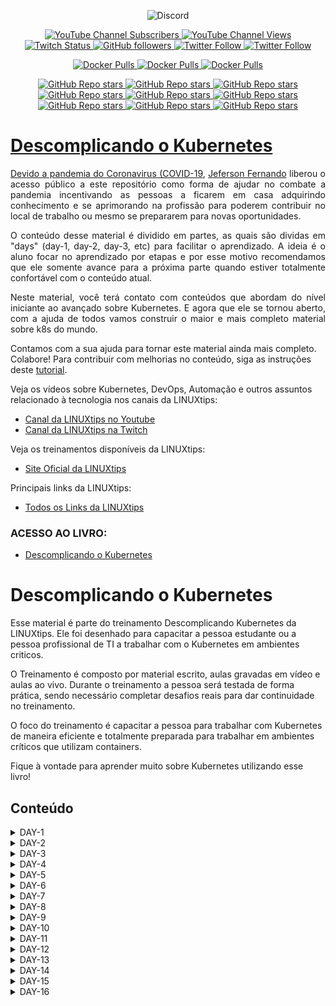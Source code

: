 <p align="center">
<img alt="Discord" src="https://img.shields.io/discord/769953234965889026?label=Pessoas%20no%20Discord&style=plastic">
</p>

<p align="center">
  <a href="http://youtube.com/linuxtips?sub_confirmation=1">
    <img alt="YouTube Channel Subscribers" src="https://img.shields.io/youtube/channel/subscribers/UCJnKVGmXRXrH49Tvrx5X0Sw?style=social">
  </a>
  <a href="http://youtube.com/linuxtips?sub_confirmation=1">
    <img alt="YouTube Channel Views" src="https://img.shields.io/youtube/channel/views/UCJnKVGmXRXrH49Tvrx5X0Sw?style=social">
  </a>
  <a href="http://twitch.tv/linuxtips?sub_confirmation=1">
    <img alt="Twitch Status" src="https://img.shields.io/twitch/status/linuxtips?style=social">
  </a>
  <a href="http://github.com/badtuxx">
    <img alt="GitHub followers" src="https://img.shields.io/github/followers/badtuxx?style=social">
  </a>
  <a href="http://twitter.com/badtux_">
    <img alt="Twitter Follow" src="https://img.shields.io/twitter/follow/badtux_?style=social">
  </a>
  <a href="http://twitter.com/linuxtipsbr">
    <img alt="Twitter Follow" src="https://img.shields.io/twitter/follow/LINUXtipsBR?style=social">
  </a>
</p>

<p align="center">
  <a href="https://hub.docker.com/r/linuxtips/alertmanager_alpine">
    <img alt="Docker Pulls" src="https://img.shields.io/docker/pulls/linuxtips/alertmanager_alpine?label=alertmanager_alpine%20image%20pulls&style=plastic">
  </a>
  <a href="https://hub.docker.com/r/linuxtips/prometheus_alpine">
    <img alt="Docker Pulls" src="https://img.shields.io/docker/pulls/linuxtips/prometheus_alpine?label=prometheus_alpine%20image%20pulls&style=plastic">
  </a>
  <a href="https://hub.docker.com/r/linuxtips/node-exporter_alpine">
    <img alt="Docker Pulls" src="https://img.shields.io/docker/pulls/linuxtips/node-exporter_alpine?label=node-exporter_alpine%20image%20pulls&style=plastic">
  </a>
</p>

<p align="center">
  <a href="https://github.com/badtuxx/DescomplicandoKubernetes">
    <img alt="GitHub Repo stars" src="https://img.shields.io/github/stars/badtuxx/descomplicandokubernetes?label=Descomplicando%20Kubernetes&style=social">
  </a>
  <a href="https://github.com/badtuxx/descomplicandoDocker">
    <img alt="GitHub Repo stars" src="https://img.shields.io/github/stars/badtuxx/descomplicandoDocker?label=Descomplicando%20Docker&style=social">
  </a>
  <a href="https://github.com/badtuxx/descomplicandoPrometheus">
    <img alt="GitHub Repo stars" src="https://img.shields.io/github/stars/badtuxx/descomplicandoPrometheus?label=Descomplicando%20Prometheus&style=social">
  </a>
  <a href="https://github.com/badtuxx/CertifiedContainersExpert">
    <img alt="GitHub Repo stars" src="https://img.shields.io/github/stars/badtuxx/CertifiedContainersExpert?label=CertifiedContainersExpert&style=social">
  </a>
  <a href="https://github.com/badtuxx/DescomplicandoGit">
    <img alt="GitHub Repo stars" src="https://img.shields.io/github/stars/badtuxx/DescomplicandoGit?label=Descomplicando%20Git&style=social">
  </a>
  <a href="https://github.com/badtuxx/DescomplicandoArgoCD">
    <img alt="GitHub Repo stars" src="https://img.shields.io/github/stars/badtuxx/DescomplicandoArgoCD?label=Descomplicando%20ArgoCD&style=social">
  </a>
  <a href="https://github.com/badtuxx/Giropops-Monitoring">
    <img alt="GitHub Repo stars" src="https://img.shields.io/github/stars/badtuxx/Giropops-Monitoring?label=Giropops%20Monitoring&style=social">
  </a>
  <a href="https://github.com/badtuxx/DescomplicandoHelm">
    <img alt="GitHub Repo stars" src="https://img.shields.io/github/stars/badtuxx/DescomplicandoHelm?label=Descomplicando%20Helm&style=social">
  </a>
                <a href="https://github.com/badtuxx/convencendo-seu-chefe">
    <img alt="GitHub Repo stars" src="https://img.shields.io/github/stars/badtuxx/convencendo-seu-chefe?label=convencendo-seu-chefe&style=social">
</p>

# Descomplicando o Kubernetes


<p align="justify">Devido a pandemia do <a href="https://coronavirus.jhu.edu/map.html">Coronavirus (COVID-19</a>, <a href="https://twitter.com/badtux_">Jeferson Fernando</a> liberou o acesso público a este repositório como forma de ajudar no combate a pandemia incentivando as pessoas a ficarem em casa adquirindo conhecimento e se aprimorando na profissão para poderem contribuir no local de trabalho ou mesmo se prepararem para novas oportunidades.</p>

<p align="justify">O conteúdo desse material é dividido em partes, as quais são dividas em "days" (day-1, day-2, day-3, etc) para facilitar o aprendizado. A ideia é o aluno focar no aprendizado por etapas e por esse motivo recomendamos que ele somente avance para a próxima parte quando estiver totalmente confortável com o conteúdo atual.</p>

<p align="justify">Neste material, você terá contato com conteúdos que abordam do nível iniciante ao avançado sobre Kubernetes. E agora que ele se tornou aberto, com a ajuda de todos vamos construir o maior e mais completo material sobre k8s do mundo.</p>

Contamos com a sua ajuda para tornar este material ainda mais completo. Colabore! Para contribuir com melhorias no conteúdo, siga as instruções deste [tutorial](pt/CONTRIBUTING.md).

Veja os vídeos sobre Kubernetes, DevOps, Automação e outros assuntos relacionado à tecnologia nos canais da LINUXtips:

* [Canal da LINUXtips no Youtube](https://www.youtube.com/LINUXtips)
* [Canal da LINUXtips na Twitch](https://www.twitch.com/LINUXtips)

Veja os treinamentos disponíveis da LINUXtips:

* [Site Oficial da LINUXtips](https://linuxtips.io)


Principais links da LINUXtips:

* [Todos os Links da LINUXtips](https://linktr.ee/LINUXtips)

### ACESSO AO LIVRO:

* [Descomplicando o Kubernetes](https://livro.descomplicandokubernetes.com.br)

# Descomplicando o Kubernetes

Esse material é parte do treinamento Descomplicando Kubernetes da LINUXtips. Ele foi desenhado para capacitar a pessoa estudante ou a pessoa profissional de TI a trabalhar com o Kubernetes em ambientes criticos.

O Treinamento é composto por material escrito, aulas gravadas em vídeo e aulas ao vivo. Durante o treinamento a pessoa será testada de forma prática, sendo necessário completar desafios reais para dar continuidade no treinamento.

O foco do treinamento é capacitar a pessoa para trabalhar com Kubernetes de maneira eficiente e totalmente preparada para trabalhar em ambientes críticos que utilizam containers.

Fique à vontade para aprender muito sobre Kubernetes utilizando esse livro!

## Conteúdo

<details>
<summary>DAY-1</summary>

- [DAY-1](pt/day-1/README.md#day-1)
  - [O quê preciso saber antes de começar?](pt/day-1/README.md#o-quê-preciso-saber-antes-de-começar)
  - [Inicio da aula do Day-1](pt/day-1/README.md#inicio-da-aula-do-day-1)
    - [Qual a distro GNU/Linux que devo usar?](pt/day-1/README.md#qual-a-distro-gnu/linux-que-devo-usar?)
    - [Alguns sites que devemos visitar](pt/day-1/README.md#alguns-sites-que-devemos-visitar)
    - [O Container Engine](pt/day-1/README.md#o-container-engine)
    - [OCI - Open Container Initiative](pt/day-1/README.md#oci---open-container-initiative)
    - [O Container Runtime](pt/day-1/README.md#o-container-runtime)
    - [O que é o Kubernetes?](pt/day-1/README.md#o-que-é-o-kubernetes?)
      - [Arquitetura do k8s](pt/day-1/README.md#arquitetura-do-k8s)
    - [Instalando e customizando o Kubectl](pt/day-1/README.md#instalando-e-customizando-o-kubectl)
      - [Instalação do Kubectl no GNU/Linux](pt/day-1/README.md#instalação-do-kubectl-no-gnu/linux)
      - [Instalação do Kubectl no MacOS](pt/day-1/README.md#instalação-do-kubectl-no-macos)
      - [Instalação do Kubectl no Windows](pt/day-1/README.md#instalação-do-kubectl-no-windows)
      - [Customizando o kubectl](pt/day-1/README.md#customizando-o-kubectl)
      - [Auto-complete do kubectl](pt/day-1/README.md#auto-complete-do-kubectl)
      - [Criando um alias para o kubectl](pt/day-1/README.md#criando-um-alias-para-o-kubectl)
    - [Criando um cluster Kubernetes](pt/day-1/README.md#criando-um-cluster-kubernetes)
      - [Criando o cluster em sua máquina local](pt/day-1/README.md#criando-o-cluster-em-sua-máquina-local)
        - [Minikube](pt/day-1/README.md#minikube)
          - [Requisitos básicos para o Minikube](pt/day-1/README.md#requisitos-básicos-para-o-minikube)
          - [Instalação do Minikube no GNU/Linux](pt/day-1/README.md#instalação-do-minikube-no-gnu/linux)
          - [Instalação do Minikube no MacOS](pt/day-1/README.md#instalação-do-minikube-no-macos)
          - [Instalação do Minikube no Microsoft Windows](pt/day-1/README.md#instalação-do-minikube-no-microsoft-windows)
          - [Iniciando, parando e excluindo o Minikube](pt/day-1/README.md#iniciando,-parando-e-excluindo-o-minikube)
          - [Ver detalhes sobre o cluster](pt/day-1/README.md#ver-detalhes-sobre-o-cluster)
          - [Descobrindo o endereço do Minikube](pt/day-1/README.md#descobrindo-o-endereço-do-minikube)
          - [Acessando a máquina do Minikube via SSH](pt/day-1/README.md#acessando-a-máquina-do-minikube-via-ssh)
          - [Dashboard do Minikube](pt/day-1/README.md#dashboard-do-minikube)
          - [Logs do Minikube](pt/day-1/README.md#logs-do-minikube)
          - [Remover o cluster](pt/day-1/README.md#remover-o-cluster)
        - [Kind](pt/day-1/README.md#kind)
          - [Instalação no GNU/Linux](pt/day-1/README.md#instalação-no-gnu/linux)
          - [Instalação no MacOS](pt/day-1/README.md#instalação-no-macos)
          - [Instalação no Windows](pt/day-1/README.md#instalação-no-windows)
          - [Instalação no Windows via Chocolatey](pt/day-1/README.md#instalação-no-windows-via-chocolatey)
          - [Criando um cluster com o Kind](pt/day-1/README.md#criando-um-cluster-com-o-kind)
          - [Criando um cluster com múltiplos nós locais com o Kind](pt/day-1/README.md#criando-um-cluster-com-múltiplos-nós-locais-com-o-kind)
    - [Primeiros passos no k8s](pt/day-1/README.md#primeiros-passos-no-k8s)
      - [Verificando os namespaces e pods](pt/day-1/README.md#verificando-os-namespaces-e-pods)
      - [Executando nosso primeiro pod no k8s](pt/day-1/README.md#executando-nosso-primeiro-pod-no-k8s)
      - [Expondo o pod e criando um Service](pt/day-1/README.md#expondo-o-pod-e-criando-um-service)
    - [Limpando tudo e indo para casa](pt/day-1/README.md#limpando-tudo-e-indo-para-casa)

</details>

<details>
<summary>DAY-2</summary>

- [DAY-2](pt/day-2/README.md#day-2)
  - [O que iremos ver hoje?](pt/day-2/README.md#o-que-iremos-ver-hoje)
    - [O que é um Pod?](o-que-e-um-pod?)
    - [Criando um Pod](pt/day-2/README.md#criando-um-pod)
    - [Visualizando detalhes sobre os Pods](pt/day-2/README.md#visualizando-detalhes-sobre-os-pods)
    - [Removendo um Pod](pt/day-2/README.md#removendo-um-pod)
    - [Criando um Pod através de um arquivo YAML](pt/day-2/README.md#criando-um-pod-atraves-de-um-arquivo-yaml)
    - [Visualizando os logs do Pod](pt/day-2/README.md#visualizando-os-logs-do-pod)
    - [Criando um Pod com mais de um container](pt/day-2/README.md#criando-um-pod-com-mais-de-um-container)
  - [Os comandos `attach` e `exec`](pt/day-2/README.md#os-comandos-attach-e-exec)
  - [Criando um container com limites de memória e CPU](pt/day-2/README.md#criando-um-container-com-limites-de-memoria-e-cpu)
  - [Adicionando um volume EmptyDir no Pod](pt/day-2/README.md#adicionando-um-volume-emptydir-no-pod)

</details>

<details>
<summary>DAY-3</summary>

- [DAY-3](pt/day-3/README.md#day-3)
  - [Inicio da aula do Day-3](pt/day-3/README.md#inicio-da-aula-do-day-3)
  - [O que iremos ver hoje?](pt/day-3/README.md#o-que-iremos-ver-hoje)
  - [O que é um Deployment?](pt/day-3/README.md#o-que-é-um-deployment)
    - [Como criar um Deployment?](pt/day-3/README.md#como-criar-um-deployment)
      - [O que cada parte do arquivo significa?](pt/day-3/README.md#o-que-cada-parte-do-arquivo-significa)
    - [Como aplicar o Deployment?](pt/day-3/README.md#como-aplicar-o-deployment)
    - [Como verificar os Pods que o Deployment está gerenciando?](pt/day-3/README.md#como-verificar-os-pods-que-o-deployment-está-gerenciando)
    - [Como verificar o ReplicaSet que o Deployment está gerenciando?](pt/day-3/README.md#como-verificar-o-replicaset-que-o-deployment-está-gerenciando)
    - [Como verificar os detalhes do Deployment?](pt/day-3/README.md#como-verificar-os-detalhes-do-deployment)
    - [Como atualizar o Deployment?](pt/day-3/README.md#como-atualizar-o-deployment)
    - [E qual é a estratégia de atualização padrão do Deployment?](pt/day-3/README.md#e-qual-é-a-estratégia-de-atualização-padrão-do-deployment)
    - [As estratégias de atualização do Deployment](pt/day-3/README.md#as-estratégias-de-atualização-do-deployment)
      - [Estratégia RollingUpdate](pt/day-3/README.md#estratégia-rollingupdate)
      - [Estratégia Recreate](pt/day-3/README.md#estratégia-recreate)
      - [Fazendo o rollback de uma atualização](pt/day-3/README.md#fazendo-o-rollback-de-uma-atualização)
    - [Removendo um Deployment](pt/day-3/README.md#removendo-um-deployment)
  - [Conclusão](pt/day-3/README.md#conclusão)

</details>

<details>
<summary>DAY-4</summary>

- [DAY-4](pt/day-4/README.md)
- [Inicio da aula do Day-4](pt/day-4/README.md#inicio-da-aula-do-day-4)
- [O que iremos ver hoje?](pt/day-4/README.md#o-que-iremos-ver-hoje)
  - [ReplicaSet](pt/day-4/README.md#replicaset)
    - [O Deployment e o ReplicaSet](pt/day-4/README.md#o-deployment-e-o-replicaset)
    - [Criando um ReplicaSet](pt/day-4/README.md#criando-um-replicaset)
    - [Apagando o ReplicaSet](pt/day-4/README.md#apagando-o-replicaset)
  - [O DaemonSet](pt/day-4/README.md#o-daemonset)
    - [Criando um DaemonSet](pt/day-4/README.md#criando-um-daemonset)
    - [Criando um DaemonSet utilizando o comando kubectl create](pt/day-4/README.md#criando-um-daemonset-utilizando-o-comando-kubectl-create)
    - [Aumentando um node no cluster](pt/day-4/README.md#aumentando-um-node-no-cluster)
    - [Removendo um DaemonSet](pt/day-4/README.md#removendo-um-daemonset)
  - [As Probes do Kubernetes](pt/day-4/README.md#as-probes-do-kubernetes)
    - [O que são as Probes?](pt/day-4/README.md#o-que-sao-as-probes)
    - [Liveness Probe](pt/day-4/README.md#liveness-probe)
    - [Readiness Probe](pt/day-4/README.md#readiness-probe)
    - [Startup Probe](pt/day-4/README.md#startup-probe)
  - [A sua lição de casa](pt/day-4/README.md#a-sua-licao-de-casa)
- [Final do Day-4](pt/day-4/README.md#final-do-day-4)

</details>

<details>
<summary>DAY-5</summary>

- [DAY-5](pt/day-5/README.md#day-5)
- [Conteúdo do Day-5](pt/day-5/README.md#conteúdo-do-day-5)
- [Inicio da aula do Day-5](pt/day-5/README.md#inicio-da-aula-do-day-5)
  - [O que iremos ver hoje?](pt/day-5/README.md#o-que-iremos-ver-hoje)
  - [Instalação de um cluster Kubernetes](pt/day-5/README.md#instalação-de-um-cluster-kubernetes)
    - [O que é um cluster Kubernetes?](pt/day-5/README.md#o-que-é-um-cluster-kubernetes)
    - [Formas de instalar o Kubernetes](pt/day-5/README.md#formas-de-instalar-o-kubernetes)
    - [Criando um cluster Kubernetes com o kubeadm](pt/day-5/README.md#criando-um-cluster-kubernetes-com-o-kubeadm)
      - [Instalando o kubeadm](pt/day-5/README.md#instalando-o-kubeadm)
      - [Desativando o uso do swap no sistema](pt/day-5/README.md#desativando-o-uso-do-swap-no-sistema)
      - [Carregando os módulos do kernel](pt/day-5/README.md#carregando-os-módulos-do-kernel)
      - [Configurando parâmetros do sistema](pt/day-5/README.md#configurando-parâmetros-do-sistema)
      - [Instalando os pacotes do Kubernetes](pt/day-5/README.md#instalando-os-pacotes-do-kubernetes)
      - [Instalando o Docker e o containerd](pt/day-5/README.md#instalando-o-docker-e-o-containerd)
      - [Configurando o containerd](pt/day-5/README.md#configurando-o-containerd)
      - [Habilitando o serviço do kubelet](pt/day-5/README.md#habilitando-o-serviço-do-kubelet)
      - [Configurando as portas](pt/day-5/README.md#configurando-as-portas)
      - [Iniciando o cluster](pt/day-5/README.md#iniciando-o-cluster)
      - [Entendendo o arquivo admin.conf](pt/day-5/README.md#entendendo-o-arquivo-adminconf)
      - [Instalando o Weave Net](pt/day-5/README.md#instalando-o-weave-net)
      - [O que é o CNI?](pt/day-5/README.md#o-que-é-o-cni)
    - [Visualizando detalhes dos nodes](pt/day-5/README.md#visualizando-detalhes-dos-nodes)
  - [A sua lição de casa](pt/day-5/README.md#a-sua-lição-de-casa)
- [Final do Day-5](pt/day-5/README.md#final-do-day-5)

</details>

<details>
<summary>DAY-6</summary>

- [DAY-6](pt/day-6/README.md#day-6)
  - [Conteúdo do Day-6](pt/day-6/README.md#conteúdo-do-day-6)
  - [Inicio da aula do Day-6](pt/day-6/README.md#inicio-da-aula-do-day-6)
    - [O que iremos ver hoje?](pt/day-6/README.md#o-que-iremos-ver-hoje)
      - [O que são volumes?](pt/day-6/README.md#o-que-são-volumes)
        - [EmpytDir](pt/day-6/README.md#empytdir)
        - [Storage Class](pt/day-6/README.md#storage-class)
        - [PV - Persistent Volume](pt/day-6/README.md#pv---persistent-volume)
        - [PVC - Persistent Volume Claim](pt/day-6/README.md#pvc---persistent-volume-claim)
    - [A sua lição de casa](pt/day-6/README.md#a-sua-lição-de-casa)
  - [Final do Day-6](pt/day-6/README.md#final-do-day-6)

</details>

<details>
<summary>DAY-7</summary>

- [DAY-7](pt/day-7/README.md#day-7)
- [Conteúdo do Day-7](pt/day-7/README.md#conteúdo-do-day-7)
  - [O que iremos ver hoje?](pt/day-7/README.md#o-que-iremos-ver-hoje)
    - [O que é um StatefulSet?](pt/day-7/README.md#o-que-é-um-statefulset)
      - [Quando usar StatefulSets?](pt/day-7/README.md#quando-usar-statefulsets)
      - [E como ele funciona?](pt/day-7/README.md#e-como-ele-funciona)
      - [O StatefulSet e os volumes persistentes](pt/day-7/README.md#o-statefulset-e-os-volumes-persistentes)
      - [O StatefulSet e o Headless Service](pt/day-7/README.md#o-statefulset-e-o-headless-service)
      - [Criando um StatefulSet](pt/day-7/README.md#criando-um-statefulset)
      - [Excluindo um StatefulSet](pt/day-7/README.md#excluindo-um-statefulset)
      - [Excluindo um Headless Service](pt/day-7/README.md#excluindo-um-headless-service)
      - [Excluindo um PVC](pt/day-7/README.md#excluindo-um-pvc)
    - [Services](pt/day-7/README.md#services)
      - [Tipos de Services](pt/day-7/README.md#tipos-de-services)
      - [Como os Services funcionam](pt/day-7/README.md#como-os-services-funcionam)
      - [Os Services e os Endpoints](pt/day-7/README.md#os-services-e-os-endpoints)
      - [Criando um Service](pt/day-7/README.md#criando-um-service)
        - [ClusterIP](pt/day-7/README.md#clusterip)
        - [ClusterIP](pt/day-7/README.md#clusterip-1)
        - [LoadBalancer](pt/day-7/README.md#loadbalancer)
        - [ExternalName](pt/day-7/README.md#externalname)
      - [Verificando os Services](pt/day-7/README.md#verificando-os-services)
      - [Verificando os Endpoints](pt/day-7/README.md#verificando-os-endpoints)
      - [Removendo um Service](pt/day-7/README.md#removendo-um-service)
  - [A sua lição de casa](pt/day-7/README.md#a-sua-lição-de-casa)
- [Final do Day-7](pt/day-7/README.md#final-do-day-7)
</details>


<details>
<summary>DAY-8</summary>

- [Descomplicando o Kubernetes](pt/day-8/README.md#descomplicando-o-kubernetes)
  - [DAY-8](pt/day-8/README.md#day-8)
    - [Conteúdo do Day-8](pt/day-8/README.md#conteúdo-do-day-8)
    - [O que iremos ver hoje?](pt/day-8/README.md#o-que-iremos-ver-hoje)
      - [O que são Secrets?](pt/day-8/README.md#o-que-são-secrets)
        - [Como os Secrets funcionam](pt/day-8/README.md#como-os-secrets-funcionam)
        - [Tipos de Secrets](pt/day-8/README.md#tipos-de-secrets)
        - [Antes de criar um Secret, o Base64](pt/day-8/README.md#antes-de-criar-um-secret-o-base64)
        - [Criando nosso primeiro Secret](pt/day-8/README.md#criando-nosso-primeiro-secret)
        - [Usando o nosso primeiro Secret](pt/day-8/README.md#usando-o-nosso-primeiro-secret)
        - [Criando um Secret para armazenar credenciais Docker](pt/day-8/README.md#criando-um-secret-para-armazenar-credenciais-docker)
        - [Criando um Secret TLS](pt/day-8/README.md#criando-um-secret-tls)
      - [ConfigMaps](pt/day-8/README.md#configmaps)
  - [Final do Day-8](pt/day-8/README.md#final-do-day-8)
  - 
</details>

<details>
<summary>DAY-9</summary>

- [Descomplicando o Kubernetes](pt/day-9/README.md#descomplicando-o-kubernetes)
  - [DAY-9: Descomplicando o Ingress no Kubernetes](pt/day-9/README.md#day-9-descomplicando-o-ingress-no-kubernetes)
  - [Conteúdo do Day-9](pt/day-9/README.md#conteúdo-do-day-9)
  - [O que iremos ver hoje?](pt/day-9/README.md#o-que-iremos-ver-hoje)
    - [Conteúdo do Day-9](pt/day-9/README.md#conteúdo-do-day-9-1)
- [O Que é o Ingress?](pt/day-9/README.md#o-que-é-o-ingress)
  - [Teoria: O que é Ingress?](pt/day-9/README.md#teoria-o-que-é-ingress)
  - [Prática: Mãos à Obra](pt/day-9/README.md#prática-mãos-à-obra)
    - [Criando um Serviço Simples](pt/day-9/README.md#criando-um-serviço-simples)
- [Seção 2: Componentes do Ingress](pt/day-9/README.md#seção-2-componentes-do-ingress)
  - [Introdução](pt/day-9/README.md#introdução)
  - [Teoria: Componentes Chave](pt/day-9/README.md#teoria-componentes-chave)
    - [Ingress Controller](pt/day-9/README.md#ingress-controller)
    - [Ingress Resources](pt/day-9/README.md#ingress-resources)
    - [Annotations e Customizations](pt/day-9/README.md#annotations-e-customizations)
  - [Prática: Montando o Quebra-Cabeça](pt/day-9/README.md#prática-montando-o-quebra-cabeça)
    - [Instalando um Nginx Ingress Controller](pt/day-9/README.md#instalando-um-nginx-ingress-controller)
      - [Instalando o Nginx Ingress Controller no Kind](pt/day-9/README.md#instalando-o-nginx-ingress-controller-no-kind)
        - [Introdução](pt/day-9/README.md#introdução-1)
        - [Criando o Cluster com Configurações Especiais](pt/day-9/README.md#criando-o-cluster-com-configurações-especiais)
        - [Instalando um Ingress Controller](pt/day-9/README.md#instalando-um-ingress-controller)
    - [Criando um Recurso de Ingress](pt/day-9/README.md#criando-um-recurso-de-ingress)
    - [Annotations para Customização](pt/day-9/README.md#annotations-para-customização)
- [Seção 3: Configurando Rotas](pt/day-9/README.md#seção-3-configurando-rotas)
  - [Introdução](pt/day-9/README.md#introdução-2)
  - [Teoria: O Que São Rotas?](pt/day-9/README.md#teoria-o-que-são-rotas)
  - [Prática: Configurando Rotas Simples](pt/day-9/README.md#prática-configurando-rotas-simples)
  - [Prática: Configurando Rotas Avançadas](pt/day-9/README.md#prática-configurando-rotas-avançadas)

</details>

<details>
<summary>DAY-10</summary>

</details>

<details>
<summary>DAY-11</summary>

- [Descomplicando o Kubernetes](pt/day-11/README.md#descomplicando-o-kubernetes)
  - [DAY-11](pt/day-11/README.md#day-11)
  - [Conteúdo do Day-11](pt/day-11/README.md#conteúdo-do-day-11)
    - [Início da aula do Day-11](pt/day-11/README.md#início-da-aula-do-day-11)
      - [O que iremos ver hoje?](pt/day-11/README.md#o-que-iremos-ver-hoje)
      - [Introdução ao Horizontal Pod Autoscaler (HPA)](pt/day-11/README.md#introdução-ao-horizontal-pod-autoscaler-hpa)
      - [Como o HPA Funciona?](pt/day-11/README.md#como-o-hpa-funciona)
  - [Introdução ao Metrics Server](pt/day-11/README.md#introdução-ao-metrics-server)
    - [Por que o Metrics Server é importante para o HPA?](pt/day-11/README.md#por-que-o-metrics-server-é-importante-para-o-hpa)
    - [Instalando o Metrics Server](pt/day-11/README.md#instalando-o-metrics-server)
      - [No Amazon EKS e na maioria dos clusters Kubernetes](pt/day-11/README.md#no-amazon-eks-e-na-maioria-dos-clusters-kubernetes)
      - [No Minikube:](pt/day-11/README.md#no-minikube)
      - [No KinD (Kubernetes in Docker):](pt/day-11/README.md#no-kind-kubernetes-in-docker)
      - [Verificando a Instalação do Metrics Server](pt/day-11/README.md#verificando-a-instalação-do-metrics-server)
      - [Obtendo Métricas](pt/day-11/README.md#obtendo-métricas)
    - [Criando um HPA](pt/day-11/README.md#criando-um-hpa)
    - [Exemplos Práticos com HPA](pt/day-11/README.md#exemplos-práticos-com-hpa)
      - [Autoscaling com base na utilização de CPU](pt/day-11/README.md#autoscaling-com-base-na-utilização-de-cpu)
      - [Autoscaling com base na utilização de Memória](pt/day-11/README.md#autoscaling-com-base-na-utilização-de-memória)
      - [Configuração Avançada de HPA: Definindo Comportamento de Escalonamento](pt/day-11/README.md#configuração-avançada-de-hpa-definindo-comportamento-de-escalonamento)
      - [ContainerResource](pt/day-11/README.md#containerresource)
      - [Detalhes do Algoritmo de Escalonamento](pt/day-11/README.md#detalhes-do-algoritmo-de-escalonamento)
      - [Configurações Avançadas e Uso Prático](pt/day-11/README.md#configurações-avançadas-e-uso-prático)
      - [Integrando HPA com Prometheus para Métricas Customizadas](pt/day-11/README.md#integrando-hpa-com-prometheus-para-métricas-customizadas)
    - [A sua lição de casa](pt/day-11/README.md#a-sua-lição-de-casa)
    - [Final do Day-11](pt/day-11/README.md#final-do-day-11)

</details>


<details>
<summary>DAY-12</summary>

- [Descomplicando o Kubernetes](pt/day-12/README.md#descomplicando-o-kubernetes)
  - [DAY-12: Dominando Taints e Tolerations](pt/day-12/README.md#day-12-dominando-taints-e-tolerations)
  - [Conteúdo do Day-12](pt/day-12/README.md#conteúdo-do-day-12)
    - [Introdução](pt/day-12/README.md#introdução)
    - [O que são Taints e Tolerations?](pt/day-12/README.md#o-que-são-taints-e-tolerations)
    - [Por que usar Taints e Tolerations?](pt/day-12/README.md#por-que-usar-taints-e-tolerations)
    - [Anatomia de um Taint](pt/day-12/README.md#anatomia-de-um-taint)
    - [Anatomia de uma Toleration](pt/day-12/README.md#anatomia-de-uma-toleration)
    - [Aplicando Taints](pt/day-12/README.md#aplicando-taints)
    - [Configurando Tolerations](pt/day-12/README.md#configurando-tolerations)
    - [Cenários de Uso](pt/day-12/README.md#cenários-de-uso)
      - [Isolamento de Workloads](pt/day-12/README.md#isolamento-de-workloads)
      - [Nodes especializados](pt/day-12/README.md#nodes-especializados)
      - [Evacuação e Manutenção de Nodes](pt/day-12/README.md#evacuação-e-manutenção-de-nodes)
    - [Combinando Taints e Tolerations com Affinity Rules](pt/day-12/README.md#combinando-taints-e-tolerations-com-affinity-rules)
    - [Exemplos Práticos](pt/day-12/README.md#exemplos-práticos)
      - [Exemplo 1: Isolamento de Workloads](pt/day-12/README.md#exemplo-1-isolamento-de-workloads)
      - [Exemplo 2: Utilizando Hardware Especializado](pt/day-12/README.md#exemplo-2-utilizando-hardware-especializado)
      - [Exemplo 3: Manutenção de Nodes](pt/day-12/README.md#exemplo-3-manutenção-de-nodes)
    - [O que são Selectors?](pt/day-12/README.md#o-que-são-selectors)
    - [Tipos de Selectors](pt/day-12/README.md#tipos-de-selectors)
      - [Equality-based Selectors](pt/day-12/README.md#equality-based-selectors)
      - [Set-based Selectors](pt/day-12/README.md#set-based-selectors)
    - [Selectors em Ação](pt/day-12/README.md#selectors-em-ação)
      - [Em Services](pt/day-12/README.md#em-services)
      - [Em ReplicaSets](pt/day-12/README.md#em-replicasets)
      - [Em Jobs e CronJobs](pt/day-12/README.md#em-jobs-e-cronjobs)
    - [Selectors e Namespaces](pt/day-12/README.md#selectors-e-namespaces)
    - [Cenários de Uso](pt/day-12/README.md#cenários-de-uso-1)
      - [Roteamento de Tráfego](pt/day-12/README.md#roteamento-de-tráfego)
      - [Scaling Horizontal](pt/day-12/README.md#scaling-horizontal)
      - [Desastre e Recuperação](pt/day-12/README.md#desastre-e-recuperação)
    - [Dicas e Armadilhas](pt/day-12/README.md#dicas-e-armadilhas)
    - [Exemplos Práticos](pt/day-12/README.md#exemplos-práticos-1)
      - [Exemplo 1: Selector em um Service](pt/day-12/README.md#exemplo-1-selector-em-um-service)
      - [Exemplo 2: Selector em um ReplicaSet](pt/day-12/README.md#exemplo-2-selector-em-um-replicaset)
      - [Exemplo 3: Selectors Avançados](pt/day-12/README.md#exemplo-3-selectors-avançados)

</details>


<details>
<summary>DAY-13</summary>

- [Descomplicando o Kubernetes](pt/day-13/README.md#descomplicando-o-kubernetes)
  - [DAY-13: Descomplicando Kyverno e as Policies no Kubernetes](pt/day-13/README.md#day-13-descomplicando-kyverno-e-as-policies-no-kubernetes)
  - [Conteúdo do Day-13](pt/day-13/README.md#conteúdo-do-day-13)
  - [O que iremos ver hoje?](pt/day-13/README.md#o-que-iremos-ver-hoje)
  - [Inicio do Day-13](pt/day-13/README.md#inicio-do-day-13)
    - [Introdução ao Kyverno](pt/day-13/README.md#introdução-ao-kyverno)
    - [Instalando o Kyverno](pt/day-13/README.md#instalando-o-kyverno)
      - [Utilizando Helm](pt/day-13/README.md#utilizando-helm)
    - [Verificando a Instalação](pt/day-13/README.md#verificando-a-instalação)
    - [Criando a nossa primeira Policy](pt/day-13/README.md#criando-a-nossa-primeira-policy)
    - [Mais exemplos de Policies](pt/day-13/README.md#mais-exemplos-de-policies)
      - [Exemplo de Política: Adicionar Label ao Namespace](pt/day-13/README.md#exemplo-de-política-adicionar-label-ao-namespace)
        - [Detalhes da Política](pt/day-13/README.md#detalhes-da-política)
        - [Arquivo de Política: `add-label-namespace.yaml`](pt/day-13/README.md#arquivo-de-política-add-label-namespaceyaml)
        - [Utilização da Política](pt/day-13/README.md#utilização-da-política)
      - [Exemplo de Política: Proibir Usuário Root](pt/day-13/README.md#exemplo-de-política-proibir-usuário-root)
        - [Detalhes da Política](pt/day-13/README.md#detalhes-da-política-1)
        - [Arquivo de Política: `disallow-root-user.yaml`](pt/day-13/README.md#arquivo-de-política-disallow-root-useryaml)
        - [Implementação e Efeito](pt/day-13/README.md#implementação-e-efeito)
      - [Exemplo de Política: Gerar ConfigMap para Namespace](pt/day-13/README.md#exemplo-de-política-gerar-configmap-para-namespace)
        - [Detalhes da Política](pt/day-13/README.md#detalhes-da-política-2)
        - [Arquivo de Política: `generate-configmap-for-namespace.yaml`](pt/day-13/README.md#arquivo-de-política-generate-configmap-for-namespaceyaml)
        - [Implementação e Utilidade](pt/day-13/README.md#implementação-e-utilidade)
      - [Exemplo de Política: Permitir Apenas Repositórios Confiáveis](pt/day-13/README.md#exemplo-de-política-permitir-apenas-repositórios-confiáveis)
        - [Detalhes da Política](pt/day-13/README.md#detalhes-da-política-3)
        - [Arquivo de Política: `registry-allowed.yaml`](pt/day-13/README.md#arquivo-de-política-registry-allowedyaml)
        - [Implementação e Impacto](pt/day-13/README.md#implementação-e-impacto)
        - [Exemplo de Política: Require Probes](pt/day-13/README.md#exemplo-de-política-require-probes)
        - [Detalhes da Política](pt/day-13/README.md#detalhes-da-política-4)
        - [Arquivo de Política: `require-probes.yaml`](pt/day-13/README.md#arquivo-de-política-require-probesyaml)
        - [Implementação e Impacto](pt/day-13/README.md#implementação-e-impacto-1)
      - [Exemplo de Política: Usando o Exclude](pt/day-13/README.md#exemplo-de-política-usando-o-exclude)
        - [Detalhes da Política](pt/day-13/README.md#detalhes-da-política-5)
        - [Arquivo de Política](pt/day-13/README.md#arquivo-de-política)
        - [Implementação e Efeitos](pt/day-13/README.md#implementação-e-efeitos)
    - [Conclusão](pt/day-13/README.md#conclusão)
      - [Pontos-Chave Aprendidos](pt/day-13/README.md#pontos-chave-aprendidos)

</details>

<details>
<summary>DAY-14</summary>

- [Descomplicando o Kubernetes](pt/day-14/README.md#descomplicando-o-kubernetes)
  - [DAY-14: Descomplicando Network Policies no Kubernetes](pt/day-14/README.md#day-14-descomplicando-network-policies-no-kubernetes)
  - [Conteúdo do Day-14](pt/day-14/README.md#conteúdo-do-day-14)
  - [O que iremos ver hoje?](pt/day-14/README.md#o-que-iremos-ver-hoje)
    - [O que são Network Policies?](pt/day-14/README.md#o-que-são-network-policies)
      - [Para que Servem as Network Policies?](pt/day-14/README.md#para-que-servem-as-network-policies)
      - [Conceitos Fundamentais: Ingress e Egress](pt/day-14/README.md#conceitos-fundamentais-ingress-e-egress)
      - [Como Funcionam as Network Policies?](pt/day-14/README.md#como-funcionam-as-network-policies)
      - [Ainda não é padrão](pt/day-14/README.md#ainda-não-é-padrão)
      - [Criando um Cluster EKS com Network Policies](pt/day-14/README.md#criando-um-cluster-eks-com-network-policies)
        - [Instalando o EKSCTL](pt/day-14/README.md#instalando-o-eksctl)
        - [Instalando o AWS CLI](pt/day-14/README.md#instalando-o-aws-cli)
        - [Criando o Cluster EKS](pt/day-14/README.md#criando-o-cluster-eks)
        - [Instalando o AWS VPC CNI Plugin](pt/day-14/README.md#instalando-o-aws-vpc-cni-plugin)
        - [Habilitando o Network Policy nas Configurações Avançadas do CNI](pt/day-14/README.md#habilitando-o-network-policy-nas-configurações-avançadas-do-cni)
      - [Instalando o Nginx Ingress Controller](pt/day-14/README.md#instalando-o-nginx-ingress-controller)
    - [Instalando um Nginx Ingress Controller](pt/day-14/README.md#instalando-um-nginx-ingress-controller)
      - [Nossa Aplicação de Exemplo](pt/day-14/README.md#nossa-aplicação-de-exemplo)
    - [Criando Regras de Network Policy](pt/day-14/README.md#criando-regras-de-network-policy)
      - [Ingress](pt/day-14/README.md#ingress)
      - [Egress](pt/day-14/README.md#egress)
</details>


<details>
<summary>DAY-15</summary>

- [Descomplicando o Kubernetes](pt/day-15/README.md#descomplicando-o-kubernetes)
  - [DAY-15: Descomplicando RBAC e controle de acesso no Kubernetes](pt/day-15/README.md#day-15-descomplicando-rbac-e-controle-de-acesso-no-kubernetes)
  - [Conteúdo do Day-15](pt/day-15/README.md#conteúdo-do-day-15)
- [O que iremos ver hoje?](pt/day-15/README.md#o-que-iremos-ver-hoje)
- [RBAC](pt/day-15/README.md#rbac)
  - [O que é RBAC?](pt/day-15/README.md#o-que-é-rbac)
    - [Primeiro exemplo de RBAC](pt/day-15/README.md#primeiro-exemplo-de-rbac)
      - [Criando um Usuário para acesso ao cluster](pt/day-15/README.md#criando-um-usuário-para-acesso-ao-cluster)
      - [Criando um Role para o nosso usuário](pt/day-15/README.md#criando-um-role-para-o-nosso-usuário)
      - [apiGroups](pt/day-15/README.md#apigroups)
      - [Recursos](pt/day-15/README.md#recursos)
      - [Verbos](pt/day-15/README.md#verbos)
      - [Criando a Role](pt/day-15/README.md#criando-a-role)
      - [Criando um RoleBinding para o nosso usuário](pt/day-15/README.md#criando-um-rolebinding-para-o-nosso-usuário)
      - [Adicionando o certificado do usuário no kubeconfig](pt/day-15/README.md#adicionando-o-certificado-do-usuário-no-kubeconfig)
      - [Acessando o cluster com o novo usuário](pt/day-15/README.md#acessando-o-cluster-com-o-novo-usuário)
      - [ClusterRole e ClusterRoleBinding](pt/day-15/README.md#clusterrole-e-clusterrolebinding)
      - [ClusterRole e ClusterRoleBinding para o usuário admin](pt/day-15/README.md#clusterrole-e-clusterrolebinding-para-o-usuário-admin)
      - [Removendo o usuário](pt/day-15/README.md#removendo-o-usuário)
    - [Utilizando Tokens para Service Accounts](pt/day-15/README.md#utilizando-tokens-para-service-accounts)
      - [Criando um Service Account](pt/day-15/README.md#criando-um-service-account)
      - [Criando um Secret para o Service Account](pt/day-15/README.md#criando-um-secret-para-o-service-account)
      - [Utilizando o Token do Service Account](pt/day-15/README.md#utilizando-o-token-do-service-account)
      - [Removendo o Service Account](pt/day-15/README.md#removendo-o-service-account)
  - [Final do Day-15](pt/day-15/README.md#final-do-day-15)
</details>

<details>
<summary>DAY-16</summary>

- [Descomplicando o Kubernetes](pt/day-16/README.md#descomplicando-o-kubernetes)
  - [DAY-16: Descomplicando Helm](pt/day-16/README.md#day-16-descomplicando-helm)
  - [Conteúdo do Day-16](pt/day-16/README.md#conteúdo-do-day-16)
  - [O que iremos ver hoje?](pt/day-16/README.md#o-que-iremos-ver-hoje)
    - [O que é o Helm?](pt/day-16/README.md#o-que-é-o-helm)
    - [O que é um Chart?](pt/day-16/README.md#o-que-é-um-chart)
    - [Criando o nosso primeiro Chart](pt/day-16/README.md#criando-o-nosso-primeiro-chart)
      - [Instalando o nosso Chart](pt/day-16/README.md#instalando-o-nosso-chart)
      - [Atualizando o nosso Chart](pt/day-16/README.md#atualizando-o-nosso-chart)
      - [Utilizando `range`  e o `if` no Helm](pt/day-16/README.md#utilizando-range--e-o-if-no-helm)
      - [Utilizando `default`, `toYaml` e `toJson` no Helm](pt/day-16/README.md#utilizando-default-toyaml-e-tojson-no-helm)
      - [O Que São Helpers no Helm?](pt/day-16/README.md#o-que-são-helpers-no-helm)
        - [Por Que Usar Helpers?](pt/day-16/README.md#por-que-usar-helpers)
        - [Criando o Nosso Primeiro Helper](pt/day-16/README.md#criando-o-nosso-primeiro-helper)
        - [Helpers Avançados: Exemplos Práticos](pt/day-16/README.md#helpers-avançados-exemplos-práticos)
          - [Exemplo 1: Controlando a Complexidade](pt/day-16/README.md#exemplo-1-controlando-a-complexidade)
          - [Exemplo 2: Personalização Baseada em Ambiente](pt/day-16/README.md#exemplo-2-personalização-baseada-em-ambiente)
        - [Melhores Práticas ao Usar Helpers](pt/day-16/README.md#melhores-práticas-ao-usar-helpers)
      - [Criando o `_helpers.tpl` da nossa App](pt/day-16/README.md#criando-o-_helperstpl-da-nossa-app)
        - [Passo 1: Criando o arquivo `_helpers.tpl`](pt/day-16/README.md#passo-1-criando-o-arquivo-_helperstpl)
          - [Labels](pt/day-16/README.md#labels)
          - [Resources](pt/day-16/README.md#resources)
          - [Ports](pt/day-16/README.md#ports)
      - [Passo 2: Refatorando `Deployments.yaml` e `Services.yaml`](pt/day-16/README.md#passo-2-refatorando-deploymentsyaml-e-servicesyaml)
          - [O nosso `Deployments.yaml`](pt/day-16/README.md#o-nosso-deploymentsyaml)
          - [O nosso `Services.yaml`](pt/day-16/README.md#o-nosso-servicesyaml)
      - [Passo 3: Refatorando os ConfigMaps](pt/day-16/README.md#passo-3-refatorando-os-configmaps)
        - [Atualizando o `_helpers.tpl`](pt/day-16/README.md#atualizando-o-_helperstpl)
        - [Refatorando `config-map-dp.yaml`](pt/day-16/README.md#refatorando-config-map-dpyaml)
        - [Refatorando `config-map-obs.yaml`](pt/day-16/README.md#refatorando-config-map-obsyaml)
      - [Criando um repositório de Helm Charts](pt/day-16/README.md#criando-um-repositório-de-helm-charts)
        - [Criando o repositório no Github](pt/day-16/README.md#criando-o-repositório-no-github)
        - [Inicializando o repositório](pt/day-16/README.md#inicializando-o-repositório)
        - [Configurando o GitHub Pages](pt/day-16/README.md#configurando-o-github-pages)
      - [Utilizando o nosso repositório de Helm Charts](pt/day-16/README.md#utilizando-o-nosso-repositório-de-helm-charts)
      - [O que vimos no dia de hoje](pt/day-16/README.md#o-que-vimos-no-dia-de-hoje)

</details>


&nbsp;